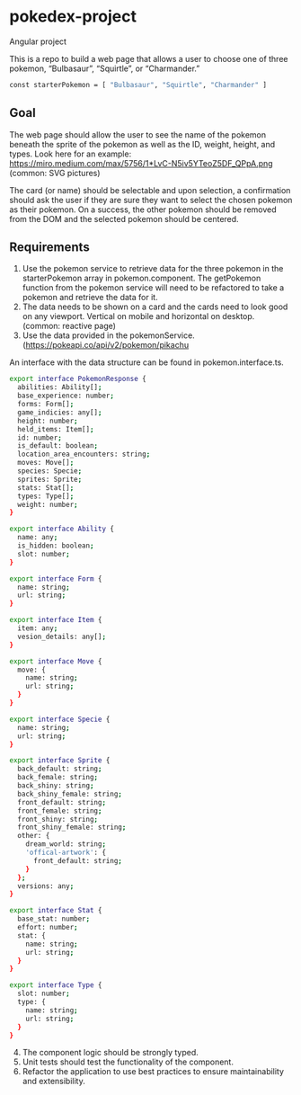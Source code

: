 # pokedex-project
Angular project

This is a repo to build a web page that allows a user to choose one of three pokemon, “Bulbasaur”, “Squirtle”, or “Charmander.”

```bash
const starterPokemon = [ "Bulbasaur", "Squirtle", "Charmander" ]
```

## Goal

The web page should allow the user to see the name of the pokemon beneath the sprite of the pokemon as well as the ID, weight, height, and types.
Look here for an example:
https://miro.medium.com/max/5756/1*LvC-N5iv5YTeoZ5DF_QPpA.png
(common: SVG pictures)

The card (or name) should be selectable and upon selection, a confirmation should ask the user if they are sure they want to select the chosen pokemon as their pokemon. On a success, the other pokemon should be removed from the DOM and the selected pokemon should be centered.

## Requirements
1.  Use the pokemon service to retrieve data for the three pokemon in the starterPokemon array in pokemon.component. The getPokemon function from the pokemon service will need to be refactored to take a pokemon and retrieve the data for it.
2.  The data needs to be shown on a card and the cards need to look good on any viewport. Vertical on mobile and horizontal on desktop. (common: reactive page)
3.  Use the data provided in the pokemonService. (https://pokeapi.co/api/v2/pokemon/pikachu

An interface with the data structure can be found in pokemon.interface.ts.
```bash
export interface PokemonResponse {
  abilities: Ability[];
  base_experience: number;
  forms: Form[];
  game_indicies: any[];
  height: number;
  held_items: Item[];
  id: number;
  is_default: boolean;
  location_area_encounters: string;
  moves: Move[];
  species: Specie;
  sprites: Sprite;
  stats: Stat[];
  types: Type[];
  weight: number;
}

export interface Ability {
  name: any;
  is_hidden: boolean;
  slot: number;
}

export interface Form {
  name: string;
  url: string;
}

export interface Item {
  item: any;
  vesion_details: any[];
}

export interface Move {
  move: {
    name: string;
    url: string;
  }
}

export interface Specie {
  name: string;
  url: string;
}

export interface Sprite {
  back_default: string;
  back_female: string;
  back_shiny: string;
  back_shiny_female: string;
  front_default: string;
  front_female: string;
  front_shiny: string;
  front_shiny_female: string;
  other: {
    dream_world: string;
    'offical-artwork': {
      front_default: string;
    }
  };
  versions: any;
}

export interface Stat {
  base_stat: number;
  effort: number;
  stat: {
    name: string;
    url: string;
  }
}

export interface Type {
  slot: number;
  type: {
    name: string;
    url: string;
  }
}
```
4.  The component logic should be strongly typed.
5.  Unit tests should test the functionality of the component.
6.  Refactor the application to use best practices to ensure maintainability and extensibility.

